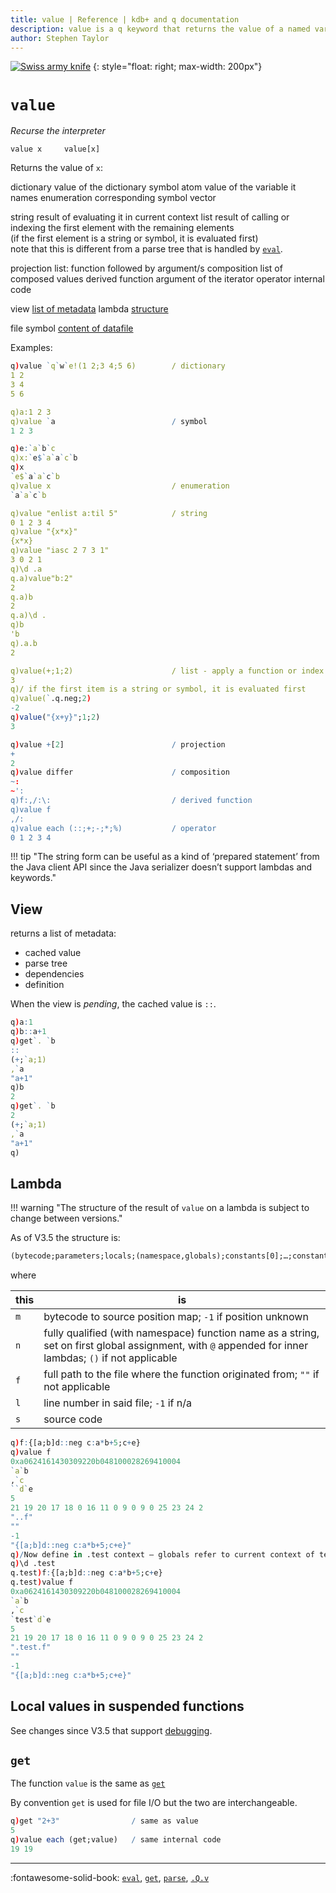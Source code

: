 ```yaml
---
title: value | Reference | kdb+ and q documentation
description: value is a q keyword that returns the value of a named variable, or metadata.
author: Stephen Taylor
---
```

[![Swiss army knife](../img/swiss-army-knife.jpg)](https://www.victorinox.com/ "victorinox.com")
{: style="float: right; max-width: 200px"}


# `value`


_Recurse the interpreter_



```syntax
value x     value[x]
```

Returns the value of `x`:

<div markdown="1" class="typewriter">
dictionary           value of the dictionary
symbol atom          value of the variable it names
enumeration          corresponding symbol vector

string               result of evaluating it in current context
list                 result of calling or indexing the first element with the remaining elements <br>(if the first element is a string or symbol, it is evaluated first) <br>note that this is different from a parse tree that is handled by [`eval`](eval.md).

projection           list: function followed by argument/s
composition          list of composed values
derived function     argument of the iterator
operator             internal code

view                 [list of metadata](#view)
lambda               [structure](#lambda)

file symbol          [content of datafile](#get)
</div>


Examples:

```q
q)value `q`w`e!(1 2;3 4;5 6)        / dictionary
1 2
3 4
5 6

q)a:1 2 3
q)value `a                          / symbol
1 2 3

q)e:`a`b`c
q)x:`e$`a`a`c`b
q)x
`e$`a`a`c`b
q)value x                           / enumeration
`a`a`c`b

q)value "enlist a:til 5"            / string
0 1 2 3 4
q)value "{x*x}"
{x*x}
q)value "iasc 2 7 3 1"
3 0 2 1
q)\d .a
q.a)value"b:2"
2
q.a)b
2
q.a)\d .
q)b
'b
q).a.b
2

q)value(+;1;2)                      / list - apply a function or index a list
3
q)/ if the first item is a string or symbol, it is evaluated first
q)value(`.q.neg;2)
-2
q)value("{x+y}";1;2)
3

q)value +[2]                        / projection
+
2
q)value differ                      / composition
~:
~':
q)f:,/:\:                           / derived function
q)value f
,/:
q)value each (::;+;-;*;%)           / operator
0 1 2 3 4
```

!!! tip "The string form can be useful as a kind of ‘prepared statement’ from the Java client API since the Java serializer doesn’t support lambdas and keywords."


## View

returns a list of metadata:

-   cached value
-   parse tree
-   dependencies
-   definition

When the view is _pending_, the cached value is `::`.

```q
q)a:1
q)b::a+1
q)get`. `b
::
(+;`a;1)
,`a
"a+1"
q)b
2
q)get`. `b
2
(+;`a;1)
,`a
"a+1"
q)
```


## Lambda

!!! warning "The structure of the result of `value` on a lambda is subject to change between versions."

As of V3.5 the structure is:

```txt
(bytecode;parameters;locals;(namespace,globals);constants[0];…;constants[n];m;n;f;l;s)
```

where

this | is
-----|------
`m`  | bytecode to source position map; `-1` if position unknown
`n`  | fully qualified (with namespace) function name as a string, set on first global assignment, with `@` appended for inner lambdas; `()` if not applicable
`f`  | full path to the file where the function originated from; `""` if not applicable
`l`  | line number in said file; `-1` if n/a
`s`  | source code

```q
q)f:{[a;b]d::neg c:a*b+5;c+e}
q)value f
0xa0624161430309220b048100028269410004
`a`b
,`c
``d`e
5
21 19 20 17 18 0 16 11 0 9 0 9 0 25 23 24 2
"..f"
""
-1
"{[a;b]d::neg c:a*b+5;c+e}"
q)/Now define in .test context – globals refer to current context of test
q)\d .test
q.test)f:{[a;b]d::neg c:a*b+5;c+e}
q.test)value f
0xa0624161430309220b048100028269410004
`a`b
,`c
`test`d`e
5
21 19 20 17 18 0 16 11 0 9 0 9 0 25 23 24 2
".test.f"
""
-1
"{[a;b]d::neg c:a*b+5;c+e}"
```



## Local values in suspended functions

See changes since V3.5 that support [debugging](../basics/debug.md#debugger).


## `get`

The function `value` is the same as [`get`](get.md)

By convention `get` is used for file I/O but the two are interchangeable.

```q
q)get "2+3"                / same as value
5
q)value each (get;value)   / same internal code
19 19
```


----
:fontawesome-solid-book: 
[`eval`](eval.md),
[`get`](get.md),
[`parse`](parse.md),
[`.Q.v`](dotq.md#v-value)

